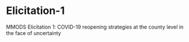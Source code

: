 # Elicitation-1
MMODS Elicitation 1: COVID-19 reopening strategies at the county level in the face of uncertainty
